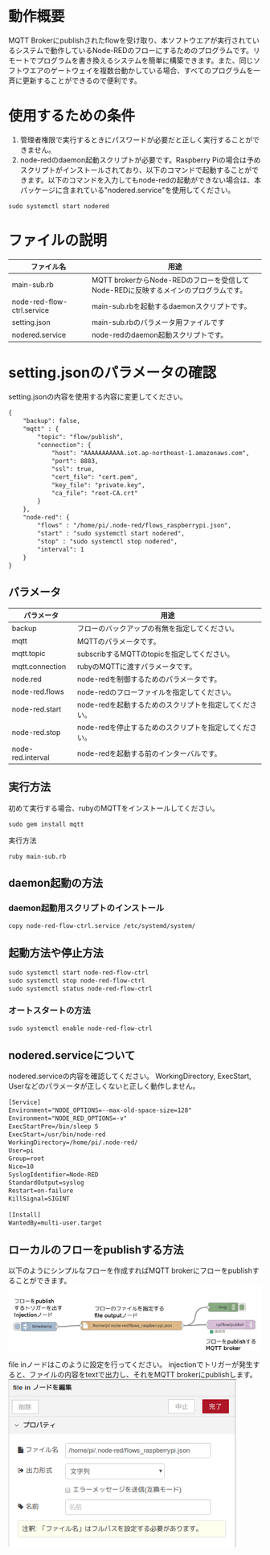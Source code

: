# 動作概要
MQTT Brokerにpublishされたflowを受け取り、本ソフトウエアが実行されているシステムで動作しているNode-REDのフローにするためのプログラムです。リモートでプログラムを書き換えるシステムを簡単に構築できます。また、同じソフトウエアのゲートウェイを複数台動かしている場合、すべてのプログラムを一斉に更新することができるので便利です。


# 使用するための条件
1. 管理者権限で実行するときにパスワードが必要だと正しく実行することができません。
2. node-redのdaemon起動スクリプトが必要です。Raspberry Piの場合は予めスクリプトがインストールされており、以下のコマンドで起動することができます。以下のコマンドを入力してもnode-redの起動ができない場合は、本パッケージに含まれている"nodered.service"を使用してください。
```
sudo systemctl start nodered
```

# ファイルの説明
| ファイル名 | 用途 |
|----------------|--------------|
| main-sub.rb | MQTT brokerからNode-REDのフローを受信してNode-REDに反映するメインのプログラムです。
| node-red-flow-ctrl.service | main-sub.rbを起動するdaemonスクリプトです。 |
| setting.json | main-sub.rbのパラメータ用ファイルです |
| nodered.service | node-redのdaemon起動スクリプトです。|

# setting.jsonのパラメータの確認
setting.jsonの内容を使用する内容に変更してください。

```
{
	"backup": false,
	"mqtt" : {
		"topic": "flow/publish",
		"connection": {
			"host": "AAAAAAAAAAA.iot.ap-northeast-1.amazonaws.com",
			"port": 8883,
			"ssl": true,
			"cert_file": "cert.pem",
			"key_file": "private.key",
			"ca_file": "root-CA.crt"
		}
	},
	"node-red": {
		"flows" : "/home/pi/.node-red/flows_raspberrypi.json",
		"start" : "sudo systemctl start nodered",
		"stop" : "sudo systemctl stop nodered",
		"interval": 1
	}
}
```
## パラメータ
| パラメータ| 用途 |
|---|---|
| backup | フローのバックアップの有無を指定してください。 |
| mqtt | MQTTのパラメータです。 |
| mqtt.topic | subscribするMQTTのtopicを指定してください。 |
| mqtt.connection | rubyのMQTTに渡すパラメータです。|
| node.red | node-redを制御するためのパラメータです。 |
| node-red.flows | node-redのフローファイルを指定してください。|
| node-red.start | node-redを起動するためのスクリプトを指定してください。 |
| node-red.stop | node-redを停止するためのスクリプトを指定してください。 |
| node-red.interval | node-redを起動する前のインターバルです。 |

## 実行方法
初めて実行する場合、rubyのMQTTをインストールしてください。
```
sudo gem install mqtt
```
実行方法
```
ruby main-sub.rb
```

## daemon起動の方法
### daemon起動用スクリプトのインストール
```
copy node-red-flow-ctrl.service /etc/systemd/system/
```

## 起動方法や停止方法
```
sudo systemctl start node-red-flow-ctrl
sudo systemctl stop node-red-flow-ctrl
sudo systemctl status node-red-flow-ctrl
```

### オートスタートの方法
```
sudo systemctl enable node-red-flow-ctrl
```

## nodered.serviceについて
nodered.serviceの内容を確認してください。
WorkingDirectory, ExecStart, Userなどのパラメータが正しくないと正しく動作しません。

```
[Service]
Environment="NODE_OPTIONS=--max-old-space-size=128"
Environment="NODE_RED_OPTIONS=-v"
ExecStartPre=/bin/sleep 5
ExecStart=/usr/bin/node-red
WorkingDirectory=/home/pi/.node-red/
User=pi
Group=root
Nice=10
SyslogIdentifier=Node-RED
StandardOutput=syslog
Restart=on-failure
KillSignal=SIGINT

[Install]
WantedBy=multi-user.target
```

## ローカルのフローをpublishする方法
以下のようにシンプルなフローを作成すればMQTT brokerにフローをpublishすることができます。
![Node-RED flow](nodered_flow.png)

file inノードはこのように設定を行ってください。
injectionでトリガーが発生すると、ファイルの内容をtextで出力し、それをMQTT brokerにpublishします。
![file in node](fileinnode.png)

